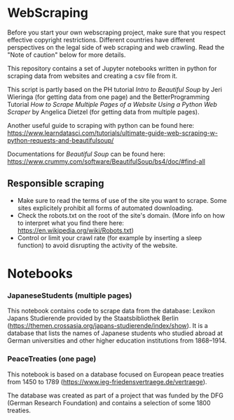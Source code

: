 # WebScraping
Before you start your own webscraping project, make sure that you respect effective copyright restrictions. Different countries have different perspectives on the legal side of web scraping and web crawling. Read the "Note of caution" below for more details.

This repository contains a set of Jupyter notebooks written in python for scraping data from websites and creating a csv file from it.

This script is partly based on the PH tutorial *Intro to Beautiful Soup* by Jeri Wieringa (for getting data from one page) and the BetterProgramming Tutorial *How to Scrape Multiple Pages of a Website Using a Python Web Scraper* by Angelica Dietzel (for getting data from multiple pages).

Another useful guide to scraping with python can be found here: https://www.learndatasci.com/tutorials/ultimate-guide-web-scraping-w-python-requests-and-beautifulsoup/

Documentations for *Beautiful Soup* can be found here: https://www.crummy.com/software/BeautifulSoup/bs4/doc/#find-all

## Responsible scraping

- Make sure to read the terms of use of the site you want to scrape. Some sites explicitely prohibit all forms of automated downloading.
- Check the robots.txt on the root of the site's domain. (More info on how to interpret what you find there here: https://en.wikipedia.org/wiki/Robots.txt)
- Control or limit your crawl rate (for example by inserting a sleep function) to avoid disrupting the activity of the website.

# Notebooks

### JapaneseStudents (multiple pages)
This notebook contains code to scrape data from the database: Lexikon Japans Studierende provided by the Staatsbibliothek Berlin (https://themen.crossasia.org/japans-studierende/index/show).
It is a database that lists the names of Japanese students who studied abroad at German universities and other higher education institutions from 1868–1914.

### PeaceTreaties (one page)
This notebook is based on a database focused on European peace treaties from 1450 to 1789 (https://www.ieg-friedensvertraege.de/vertraege).

The database was created as part of a project that was funded by the DFG (German Research Foundation) and contains a selection of some 1800 treaties.
